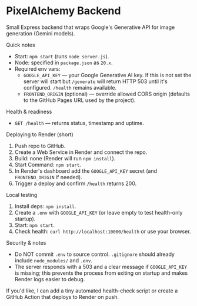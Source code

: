 # PixelAlchemy Backend

Small Express backend that wraps Google's Generative API for image generation (Gemini models).

Quick notes
- Start: `npm start` (runs `node server.js`).
- Node: specified in `package.json` as `20.x`.
- Required env vars:
  - `GOOGLE_API_KEY` — your Google Generative AI key. If this is not set the server will start but `/generate` will return HTTP 503 until it's configured. `/health` remains available.
  - `FRONTEND_ORIGIN` (optional) — override allowed CORS origin (defaults to the GitHub Pages URL used by the project).

Health & readiness
- `GET /health` — returns status, timestamp and uptime.

Deploying to Render (short)
1. Push repo to GitHub.
2. Create a Web Service in Render and connect the repo.
3. Build: none (Render will run `npm install`).
4. Start Command: `npm start`.
5. In Render's dashboard add the `GOOGLE_API_KEY` secret (and `FRONTEND_ORIGIN` if needed).
6. Trigger a deploy and confirm `/health` returns 200.

Local testing
1. Install deps: `npm install`.
2. Create a `.env` with `GOOGLE_API_KEY` (or leave empty to test health-only startup).
3. Start: `npm start`.
4. Check health: `curl http://localhost:10000/health` or use your browser.

Security & notes
- Do NOT commit `.env` to source control. `.gitignore` should already include `node_modules/` and `.env`.
- The server responds with a 503 and a clear message if `GOOGLE_API_KEY` is missing; this prevents the process from exiting on startup and makes Render logs easier to debug.

If you'd like, I can add a tiny automated health-check script or create a GitHub Action that deploys to Render on push.
